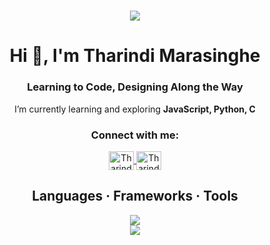 <h1 align="center">
    <img src="https://readme-typing-svg.herokuapp.com/?font=Source+Code+Pro&color=00FF00&size=35&center=true&vCenter=true&width=500&height=70&duration=4000&lines=Hello+There!;+I'm+Tharindi+Marasinghe!;" />
</h1>

<h1 align="center">Hi 👋, I'm Tharindi Marasinghe</h1>
<h3 align="center">Learning to Code, Designing Along the Way</h3>

<div align="center">
 
  I’m currently learning and exploring <b>JavaScript, Python, C</b>

</div>

<h3 align="center">Connect with me:</h3>
<p align="center">
<a href="https://www.linkedin.com/in/tharindi-marasinghe/" target="_blank">
  <img align="center" src="https://raw.githubusercontent.com/rahuldkjain/github-profile-readme-generator/master/src/images/icons/Social/linked-in-alt.svg" alt="Tharindi Marasinghe" height="30" width="40" />
</a>
<a href="https://www.facebook.com/share/16pMjSHhgC/" target="_blank">
  <img align="center" src="https://raw.githubusercontent.com/rahuldkjain/github-profile-readme-generator/master/src/images/icons/Social/facebook.svg" alt="Tharindi Marasinghe" height="30" width="40" />
</a>
</p>

<h2 align="center">Languages · Frameworks · Tools</h2>
<p align="center">
  <a href="https://skillicons.dev">
    <img src="https://skillicons.dev/icons?i=js,python,c,html,css,mysql" /><br>
    <img src="https://skillicons.dev/icons?i=git,github,vscode,figma,photoshop,canva" />
  </a>
</p>

